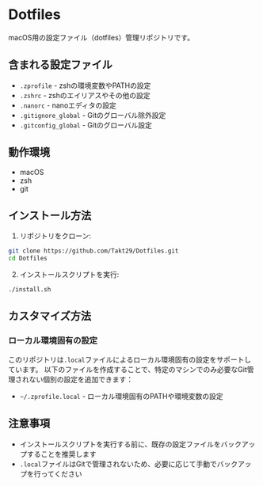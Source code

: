 # Dotfiles

macOS用の設定ファイル（dotfiles）管理リポジトリです。

## 含まれる設定ファイル

- `.zprofile` - zshの環境変数やPATHの設定
- `.zshrc` - zshのエイリアスやその他の設定
- `.nanorc` - nanoエディタの設定
- `.gitignore_global` - Gitのグローバル除外設定
- `.gitconfig_global` - Gitのグローバル設定

## 動作環境

- macOS
- zsh
- git

## インストール方法

1. リポジトリをクローン:
```bash
git clone https://github.com/Takt29/Dotfiles.git
cd Dotfiles
```

2. インストールスクリプトを実行:
```bash
./install.sh
```

## カスタマイズ方法

### ローカル環境固有の設定

このリポジトリは`.local`ファイルによるローカル環境固有の設定をサポートしています。
以下のファイルを作成することで、特定のマシンでのみ必要なGit管理されない個別の設定を追加できます：

- `~/.zprofile.local` - ローカル環境固有のPATHや環境変数の設定


## 注意事項

- インストールスクリプトを実行する前に、既存の設定ファイルをバックアップすることを推奨します
- `.local`ファイルはGitで管理されないため、必要に応じて手動でバックアップを行ってください
